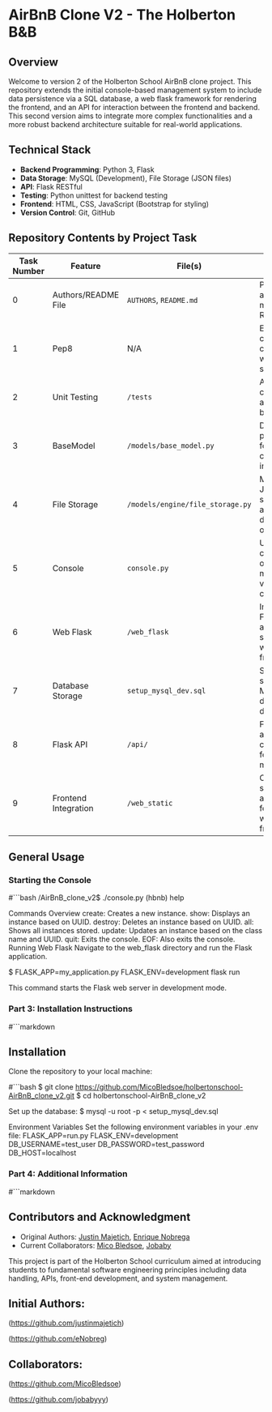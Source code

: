 # AirBnB Clone V2 - The Holberton B&B

## Overview

Welcome to version 2 of the Holberton School AirBnB clone project. This repository extends the initial console-based management system to include data persistence via a SQL database, a web flask framework for rendering the frontend, and an API for interaction between the frontend and backend. This second version aims to integrate more complex functionalities and a more robust backend architecture suitable for real-world applications.

## Technical Stack

- **Backend Programming**: Python 3, Flask
- **Data Storage**: MySQL (Development), File Storage (JSON files)
- **API**: Flask RESTful
- **Testing**: Python unittest for backend testing
- **Frontend**: HTML, CSS, JavaScript (Bootstrap for styling)
- **Version Control**: Git, GitHub

## Repository Contents by Project Task

| Task Number | Feature              | File(s)                                   | Description                                                  |
|-------------|----------------------|-------------------------------------------|--------------------------------------------------------------|
| 0           | Authors/README File  | `AUTHORS`, `README.md`                    | Project authors and markdown README.                         |
| 1           | Pep8                 | N/A                                       | Ensures all code is compliant with PEP8 standards.           |
| 2           | Unit Testing         | `/tests`                                  | All backend code is accompanied by unittests.                |
| 3           | BaseModel            | `/models/base_model.py`                   | Defines a parent class for future class inheritance.         |
| 4           | File Storage         | `/models/engine/file_storage.py`          | Manages JSON serialization and deserialization of objects.   |
| 5           | Console              | `console.py`                              | Updated console for object management via commands.          |
| 6           | Web Flask            | `/web_flask`                              | Introduces Flask application setups for the web framework.   |
| 7           | Database Storage     | `setup_mysql_dev.sql`                     | Scripts for setting up MySQL database for development.       |
| 8           | Flask API            | `/api/`                                   | Flask application to create an API for object manipulation.  |
| 9           | Frontend Integration | `/web_static`                             | Contains static HTML and CSS files for the website frontend. |

## General Usage

### Starting the Console

#```bash
/AirBnB_clone_v2$ ./console.py
(hbnb) help

Commands Overview
create: Creates a new instance.
show: Displays an instance based on UUID.
destroy: Deletes an instance based on UUID.
all: Shows all instances stored.
update: Updates an instance based on the class name and UUID.
quit: Exits the console.
EOF: Also exits the console.
Running Web Flask
Navigate to the web_flask directory and run the Flask application.

$ FLASK_APP=my_application.py FLASK_ENV=development flask run

This command starts the Flask web server in development mode.


### Part 3: Installation Instructions
#```markdown
## Installation

Clone the repository to your local machine:

#```bash
$ git clone https://github.com/MicoBledsoe/holbertonschool-AirBnB_clone_v2.git
$ cd holbertonschool-AirBnB_clone_v2

Set up the database:
$ mysql -u root -p < setup_mysql_dev.sql

Environment Variables
Set the following environment variables in your .env file:
FLASK_APP=run.py
FLASK_ENV=development
DB_USERNAME=test_user
DB_PASSWORD=test_password
DB_HOST=localhost


### Part 4: Additional Information
#```markdown
## Contributors and Acknowledgment

- Original Authors: [Justin Majetich](https://github.com/justinmajetich), [Enrique Nobrega](https://github.com/eNobreg)
- Current Collaborators: [Mico Bledsoe](https://github.com/MicoBledsoe), [Jobaby](https://github.com/jobabyyy)

This project is part of the Holberton School curriculum aimed at introducing students to fundamental software engineering principles including data handling, APIs, front-end development, and system management.

## Initial Authors:
(https://github.com/justinmajetich)

(https://github.com/eNobreg)

## Collaborators:
(https://github.com/MicoBledsoe)

(https://github.com/jobabyyy)
